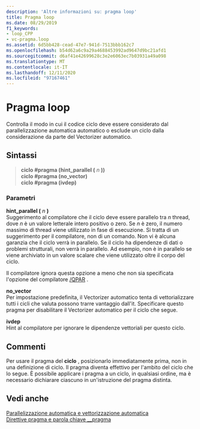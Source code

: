 ```yaml
---
description: 'Altre informazioni su: pragma loop'
title: Pragma loop
ms.date: 08/29/2019
f1_keywords:
- loop_CPP
- vc-pragma.loop
ms.assetid: 6d5bb428-cead-47e7-941d-7513bbb162c7
ms.openlocfilehash: b54d62a6c9a29a4688453992ad9647d9bc21afd1
ms.sourcegitcommit: d6af41e42699628c3e2e6063ec7b03931a49a098
ms.translationtype: MT
ms.contentlocale: it-IT
ms.lasthandoff: 12/11/2020
ms.locfileid: "97167461"
---
```

# <a name="loop-pragma"></a>Pragma loop

Controlla il modo in cui il codice ciclo deve essere considerato dal parallelizzazione automatica automatico o esclude un ciclo dalla considerazione da parte del Vectorizer automatico.

## <a name="syntax"></a>Sintassi

> **ciclo #pragma (hint_parallel (** *n* **))**\
> **ciclo #pragma (no_vector)**\
> **ciclo #pragma (ivdep)**

### <a name="parameters"></a>Parametri

**hint_parallel (** *n* **)**\
Suggerimento al compilatore che il ciclo deve essere parallelo tra *n* thread, dove *n* è un valore letterale intero positivo o zero. Se *n* è zero, il numero massimo di thread viene utilizzato in fase di esecuzione. Si tratta di un suggerimento per il compilatore, non di un comando. Non vi è alcuna garanzia che il ciclo verrà in parallelo. Se il ciclo ha dipendenze di dati o problemi strutturali, non verrà in parallelo. Ad esempio, non è in parallelo se viene archiviato in un valore scalare che viene utilizzato oltre il corpo del ciclo.

Il compilatore ignora questa opzione a meno che non sia specificata l'opzione del compilatore [/QPAR](../build/reference/qpar-auto-parallelizer.md) .

**no_vector**\
Per impostazione predefinita, il Vectorizer automatico tenta di vettorializzare tutti i cicli che valuta possono trarre vantaggio dall'it. Specificare questo pragma per disabilitare il Vectorizer automatico per il ciclo che segue.

**ivdep**\
Hint al compilatore per ignorare le dipendenze vettoriali per questo ciclo.

## <a name="remarks"></a>Commenti

Per usare il pragma del **ciclo** , posizionarlo immediatamente prima, non in una definizione di ciclo. Il pragma diventa effettivo per l'ambito del ciclo che lo segue. È possibile applicare i pragma a un ciclo, in qualsiasi ordine, ma è necessario dichiarare ciascuno in un'istruzione del pragma distinta.

## <a name="see-also"></a>Vedi anche

[Parallelizzazione automatica e vettorizzazione automatica](../parallel/auto-parallelization-and-auto-vectorization.md)\
[Direttive pragma e parola chiave __pragma](../preprocessor/pragma-directives-and-the-pragma-keyword.md)
